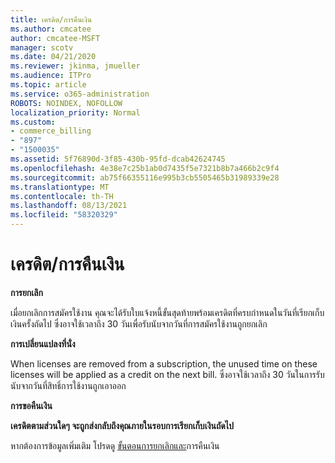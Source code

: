 ```yaml
---
title: เครดิต/การคืนเงิน
ms.author: cmcatee
author: cmcatee-MSFT
manager: scotv
ms.date: 04/21/2020
ms.reviewer: jkinma, jmueller
ms.audience: ITPro
ms.topic: article
ms.service: o365-administration
ROBOTS: NOINDEX, NOFOLLOW
localization_priority: Normal
ms.custom:
- commerce_billing
- "897"
- "1500035"
ms.assetid: 5f76890d-3f85-430b-95fd-dcab42624745
ms.openlocfilehash: 4e38e7c25b1ab0d7435f5e7321b8b7a466b2c9f4
ms.sourcegitcommit: ab75f66355116e995b3cb5505465b31989339e28
ms.translationtype: MT
ms.contentlocale: th-TH
ms.lasthandoff: 08/13/2021
ms.locfileid: "58320329"
---
```

# <a name="creditrefund"></a>เครดิต/การคืนเงิน

**การยกเลิก**
  
เมื่อยกเลิกการสมัครใช้งาน คุณจะได้รับใบแจ้งหนี้ขั้นสุดท้ายพร้อมเครดิตที่ครบกําหนดในวันที่เรียกเก็บเงินครั้งถัดไป ซึ่งอาจใช้เวลาถึง 30 วันเพื่อรับนับจากวันที่การสมัครใช้งานถูกยกเลิก
  
**การเปลี่ยนแปลงที่นั่ง**
  
When licenses are removed from a subscription, the unused time on these licenses will be applied as a credit on the next bill. ซึ่งอาจใช้เวลาถึง 30 วันในการรับนับจากวันที่สิทธิ์การใช้งานถูกเอาออก

**การขอคืนเงิน**

**เครดิตตามส่วนใดๆ จะถูกส่งกลับถึงคุณภายในรอบการเรียกเก็บเงินถัดไป**

หากต้องการข้อมูลเพิ่มเติม โปรดดู [ขั้นตอนการยกเลิกและ](https://docs.microsoft.com/microsoft-365/commerce/subscriptions/cancel-your-subscription)การคืนเงิน 
